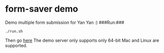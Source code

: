 form-saver demo
========

Demo multiple form submission for Yan Yan :) 
###Run:###
```
./run.sh
```
Then go [here](http://localhost:3000/section_form.html)
The demo server only supports only 64-bit  Mac and Linux are supported.